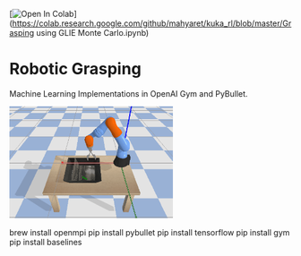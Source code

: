 [![Open In Colab](https://colab.research.google.com/assets/colab-badge.svg)](https://colab.research.google.com/github/mahyaret/kuka_rl/blob/master/Grasping using GLIE Monte Carlo.ipynb)

# Robotic Grasping
Machine Learning Implementations in OpenAI Gym and PyBullet.

<img src="img/kuka.gif" height="200">


brew install openmpi
pip install pybullet
pip install tensorflow
pip install gym
pip install baselines